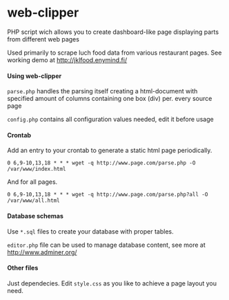web-clipper
===========

PHP script wich allows you to create dashboard-like page displaying parts from different web pages

Used primarily to scrape luch food data from various restaurant pages. See working demo at http://jklfood.enymind.fi/

#### Using web-clipper ####

`parse.php` handles the parsing itself creating a html-document with specified amount of columns
containing one box (div) per. every source page

`config.php` contains all configuration values needed, edit it before usage

#### Crontab ####

Add an entry to your crontab to generate a static html page periodically.

`0 6,9-10,13,18 * * * wget -q http://www.page.com/parse.php -O /var/www/index.html`

And for all pages.

`0 6,9-10,13,18 * * * wget -q http://www.page.com/parse.php?all -O /var/www/all.html`

#### Database schemas ####

Use `*.sql` files to create your database with proper tables.

`editor.php` file can be used to manage database content, see more at http://www.adminer.org/

#### Other files ####

Just dependecies. Edit `style.css` as you like to achieve a page layout you need.
